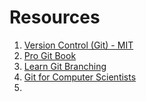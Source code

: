 
# Resources
1. [Version Control (Git) - MIT](https://missing.csail.mit.edu/2020/version-control/)
2. [Pro Git Book](https://git-scm.com/book/en/v2)
3. [Learn Git Branching](https://learngitbranching.js.org/)
4. [Git for Computer Scientists](https://eagain.net/articles/git-for-computer-scientists/)
5. 